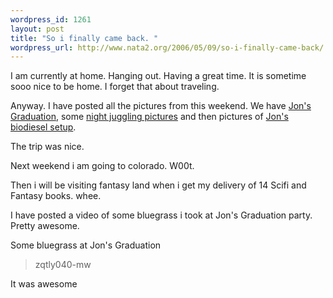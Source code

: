```yaml
--- 
wordpress_id: 1261
layout: post
title: "So i finally came back. "
wordpress_url: http://www.nata2.org/2006/05/09/so-i-finally-came-back/
---
```

I am currently at home. Hanging out. Having a great time. It is sometime sooo nice to be home. I forget that about traveling.

Anyway. I have posted all the pictures from this weekend. We have <a href="http://www.flickr.com/photos/natatwo/sets/72057594129393809/">Jon's Graduation</a>, some <a href="http://www.flickr.com/photos/natatwo/sets/72057594129747663/">night juggling pictures</a> and then pictures of <a href="http://www.flickr.com/photos/natatwo/tags/biodiesel/">Jon's biodiesel setup</a>.

The trip was nice.

Next weekend i am going to colorado. W00t.

Then i will be visiting fantasy land when i get my delivery of 14 Scifi and Fantasy books. whee.

I have posted a video of some bluegrass i took at Jon's Graduation party. Pretty awesome.

<!--more-->
<div align="left">Some bluegrass at Jon's Graduation</div>
<blockquote>
<div align="left"><!--yt_video-->zqtly040-mw<!--/yt_video--></div>
</blockquote>
<div align="left">It was awesome</div>
